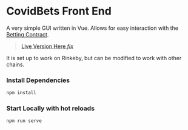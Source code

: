 # CovidBets Front End

A very simple GUI written in Vue. Allows for easy interaction with the [Betting Contract](../hardhat/contracts/Requester.sol).

> [Live Version Here *fix*](https://master.d1tk9n2gcgnb7l.amplifyapp.com/)

It is set up to work on Rinkeby, but can be modified to work with other chains.

### Install Dependencies

```sh
npm install
```

### Start Locally with hot reloads

```sh
npm run serve
```
